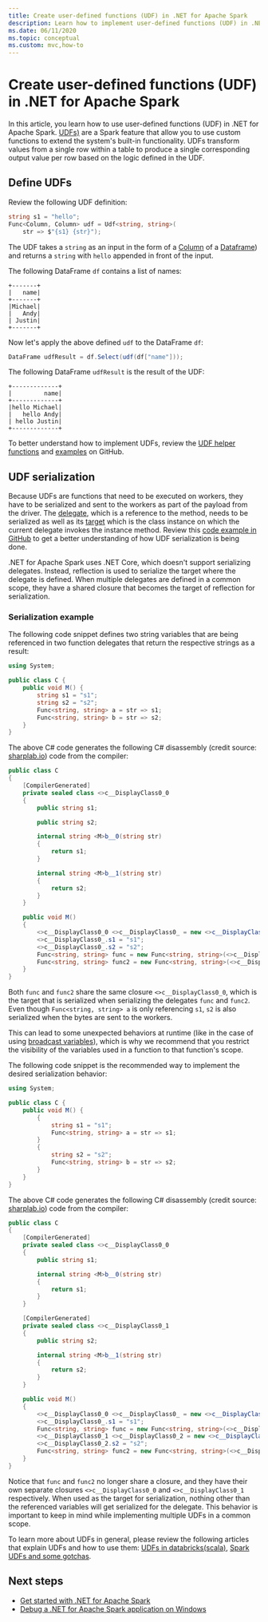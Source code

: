 ```yaml
---
title: Create user-defined functions (UDF) in .NET for Apache Spark
description: Learn how to implement user-defined functions (UDF) in .NET for Apache Spark applications.
ms.date: 06/11/2020
ms.topic: conceptual
ms.custom: mvc,how-to
---
```


# Create user-defined functions (UDF) in .NET for Apache Spark

In this article, you learn how to use user-defined functions (UDF) in .NET for Apache Spark. [UDFs)](https://spark.apache.org/docs/latest/api/java/org/apache/spark/sql/expressions/UserDefinedFunction.html) are a Spark feature that allow you to use custom functions to extend the system's built-in functionality. UDFs transform values from a single row within a table to produce a single corresponding output value per row based on the logic defined in the UDF.

## Define UDFs

Review the following UDF definition:

```csharp
string s1 = "hello";
Func<Column, Column> udf = Udf<string, string>(
    str => $"{s1} {str}");
```

The UDF takes a `string` as an input in the form of a [Column](https://github.com/dotnet/spark/blob/master/src/csharp/Microsoft.Spark/Sql/Column.cs#L14) of a [Dataframe](https://github.com/dotnet/spark/blob/master/src/csharp/Microsoft.Spark/Sql/DataFrame.cs#L24)) and returns a `string` with `hello` appended in front of the input.

The following DataFrame `df` contains a list of names:

```text
+-------+
|   name|
+-------+
|Michael|
|   Andy|
| Justin|
+-------+
```

Now let's apply the above defined `udf` to the DataFrame `df`:

```csharp
DataFrame udfResult = df.Select(udf(df["name"]));
```

The following DataFrame `udfResult` is the result of the UDF:

```text
+-------------+
|         name|
+-------------+
|hello Michael|
|   hello Andy|
| hello Justin|
+-------------+
```

To better understand how to implement UDFs, review the [UDF helper functions](https://github.com/dotnet/spark/blob/master/src/csharp/Microsoft.Spark/Sql/Functions.cs#L3616) and [examples](https://github.com/dotnet/spark/blob/master/src/csharp/Microsoft.Spark.E2ETest/UdfTests/UdfSimpleTypesTests.cs#L49) on GitHub.

## UDF serialization

Because UDFs are functions that need to be executed on workers, they have to be serialized and sent to the workers as part of the payload from the driver. The [delegate](https://docs.microsoft.com/en-us/dotnet/csharp/programming-guide/delegates/), which is a reference to the method, needs to be serialized as well as its [target](https://docs.microsoft.com/en-us/dotnet/api/system.delegate.target?view=netframework-4.8) which is the class instance on which the current delegate invokes the instance method. Review this [code example in GitHub](https://github.com/dotnet/spark/blob/master/src/csharp/Microsoft.Spark/Utils/CommandSerDe.cs#L149) to get a better understanding of how UDF serialization is being done.

.NET for Apache Spark uses .NET Core, which doesn't support serializing delegates. Instead, reflection is used to serialize the target where the delegate is defined. When multiple delegates are defined in a common scope, they have a shared closure that becomes the target of reflection for serialization.

### Serialization example

The following code snippet defines two string variables that are being referenced in two function delegates that return the respective strings as a result:

```csharp
using System;

public class C {
    public void M() {
        string s1 = "s1";
        string s2 = "s2";
        Func<string, string> a = str => s1;
        Func<string, string> b = str => s2;
    }
}
```

The above C# code generates the following C# disassembly (credit source: [sharplab.io](https://sharplab.io)) code from the compiler:

```csharp
public class C
{
    [CompilerGenerated]
    private sealed class <>c__DisplayClass0_0
    {
        public string s1;

        public string s2;

        internal string <M>b__0(string str)
        {
            return s1;
        }

        internal string <M>b__1(string str)
        {
            return s2;
        }
    }

    public void M()
    {
        <>c__DisplayClass0_0 <>c__DisplayClass0_ = new <>c__DisplayClass0_0();
        <>c__DisplayClass0_.s1 = "s1";
        <>c__DisplayClass0_.s2 = "s2";
        Func<string, string> func = new Func<string, string>(<>c__DisplayClass0_.<M>b__0);
        Func<string, string> func2 = new Func<string, string>(<>c__DisplayClass0_.<M>b__1);
    }
}
```

Both `func` and `func2` share the same closure `<>c__DisplayClass0_0`, which is the target that is serialized when serializing the delegates `func` and `func2`. Even though `Func<string, string> a` is only referencing `s1`, `s2` is also serialized when the bytes are sent to the workers.

This can lead to some unexpected behaviors at runtime (like in the case of using [broadcast variables](broadcast-guide.md)), which is why we recommend that you restrict the visibility of the variables used in a function to that function's scope.

The following code snippet is the recommended way to implement the desired serialization behavior:

```csharp
using System;

public class C {
    public void M() {
        {
            string s1 = "s1";
            Func<string, string> a = str => s1;
        }
        {
            string s2 = "s2";
            Func<string, string> b = str => s2;
        }
    }
}
```

The above C# code generates the following C# disassembly (credit source: [sharplab.io](https://sharplab.io)) code from the compiler:

```csharp
public class C
{
    [CompilerGenerated]
    private sealed class <>c__DisplayClass0_0
    {
        public string s1;

        internal string <M>b__0(string str)
        {
            return s1;
        }
    }

    [CompilerGenerated]
    private sealed class <>c__DisplayClass0_1
    {
        public string s2;

        internal string <M>b__1(string str)
        {
            return s2;
        }
    }

    public void M()
    {
        <>c__DisplayClass0_0 <>c__DisplayClass0_ = new <>c__DisplayClass0_0();
        <>c__DisplayClass0_.s1 = "s1";
        Func<string, string> func = new Func<string, string>(<>c__DisplayClass0_.<M>b__0);
        <>c__DisplayClass0_1 <>c__DisplayClass0_2 = new <>c__DisplayClass0_1();
        <>c__DisplayClass0_2.s2 = "s2";
        Func<string, string> func2 = new Func<string, string>(<>c__DisplayClass0_2.<M>b__1);
    }
}
```

Notice that `func` and `func2` no longer share a closure, and they have their own separate closures `<>c__DisplayClass0_0` and `<>c__DisplayClass0_1` respectively. When used as the target for serialization, nothing other than the referenced variables will get serialized for the delegate. This behavior is important to keep in mind while implementing multiple UDFs in a common scope.

To learn more about UDFs in general, please review the following articles that explain UDFs and how to use them: [UDFs in databricks(scala)](https://docs.databricks.com/spark/latest/spark-sql/udf-scala.html), [Spark UDFs and some gotchas](https://medium.com/@achilleus/spark-udfs-we-can-use-them-but-should-we-use-them-2c5a561fde6d).

## Next steps

* [Get started with .NET for Apache Spark](../tutorials/get-started.md)
* [Debug a .NET for Apache Spark application on Windows](debug.md)
